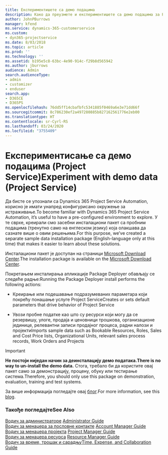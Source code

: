 ```yaml
---
title: Експериментишете са демо подацима
description: Како да преузмете и експериментишете са демо подацима за Project Service Automation.
author: JohnPBurrows
manager: kfend
ms.service: dynamics-365-customerservice
ms.custom:
- dyn365-projectservice
ms.date: 8/03/2018
ms.topic: article
ms.prod: ''
ms.technology: ''
ms.assetid: b195e5c8-63bc-4e90-914c-f29b8d565942
ms.author: jburrows
audience: Admin
search.audienceType:
- admin
- customizer
- enduser
search.app:
- D365CE
- D365PS
ms.openlocfilehash: 76dd5ff14cbafbfc5341885f0469a6e3e71dd66f
ms.sourcegitcommit: 8c786230ef2a497280885b827162561776e2eb00
ms.translationtype: HT
ms.contentlocale: sr-Cyrl-RS
ms.lasthandoff: 03/24/2020
ms.locfileid: "3755409"
---
```

# <a name="experiment-with-demo-data-project-service"></a><span data-ttu-id="57019-103">Експериментисање са демо подацима (Project Service)</span><span class="sxs-lookup"><span data-stu-id="57019-103">Experiment with demo data (Project Service)</span></span>

<span data-ttu-id="57019-104">Да бисте се упознали са Dynamics 365 Project Service Automation, корисно је имати унапред конфигурисано окружење за истраживање.</span><span class="sxs-lookup"><span data-stu-id="57019-104">To become familiar with Dynamics 365 Project Service Automation, it’s useful to have a pre-configured environment to explore.</span></span> <span data-ttu-id="57019-105">У те сврхе, креирали смо засебни инсталациони пакет са пробним подацима (тренутно само на енглеском језику) која олакшава да сазнате више о овим решењима.</span><span class="sxs-lookup"><span data-stu-id="57019-105">For this purpose, we’ve created a separate sample data installation package (English-language only at this time) that makes it easier to learn about these solutions.</span></span> 

<span data-ttu-id="57019-106">Инсталациони пакет је доступан на страници [Microsoft Download Center](https://go.microsoft.com/fwlink/?linkid=859966).</span><span class="sxs-lookup"><span data-stu-id="57019-106">The installation package is available on the [Microsoft Download Center](https://go.microsoft.com/fwlink/?linkid=859966).</span></span>  

<span data-ttu-id="57019-107">Покретањем инсталирања апликације Package Deployer обављају се следеће радње:</span><span class="sxs-lookup"><span data-stu-id="57019-107">Running the Package Deployer install performs the following actions:</span></span> 
  
-   <span data-ttu-id="57019-108">Креирање или подешавање подразумеваних параметара који покрећу понашање услуге Project Service</span><span class="sxs-lookup"><span data-stu-id="57019-108">Creates or sets default parameters that drive behavior of Project Service</span></span>  
  
-   <span data-ttu-id="57019-109">Увози пробне податке као што су ресурси који могу да се резервишу, улоге, продаја и ценовници трошкова, организационе јединице, релевантни записи продајног процеса, радни налози и пројекти</span><span class="sxs-lookup"><span data-stu-id="57019-109">Imports sample data such as Bookable Resources, Roles, Sales and Cost Price lists, Organizational Units, relevant sales process records, Work Orders and Projects</span></span>    
  
> [!IMPORTANT]
> <span data-ttu-id="57019-110">**Не постоји ниједан начин за деинсталацију демо података.**</span><span class="sxs-lookup"><span data-stu-id="57019-110">**There is no way to un-install the demo data.**</span></span> <span data-ttu-id="57019-111">Стога, требало би да користите овај пакет само за демонстрацију, процену, обуку или тестирање система.</span><span class="sxs-lookup"><span data-stu-id="57019-111">Therefore, you should only use this package on demonstration, evaluation, training and test systems.</span></span>

<span data-ttu-id="57019-112">За више информација погледајте овај [блог](https://blogs.msdn.microsoft.com/crm/2017/10/24/microsoft-dynamics-365-for-field-service-and-project-service-automation-sample-data).</span><span class="sxs-lookup"><span data-stu-id="57019-112">For more information, see this [blog](https://blogs.msdn.microsoft.com/crm/2017/10/24/microsoft-dynamics-365-for-field-service-and-project-service-automation-sample-data).</span></span>





  
### <a name="see-also"></a><span data-ttu-id="57019-113">Такође погледајте</span><span class="sxs-lookup"><span data-stu-id="57019-113">See Also</span></span>  
 <span data-ttu-id="57019-114">[Водич за администраторе](../project-service/admin-guide.md) </span><span class="sxs-lookup"><span data-stu-id="57019-114">[Administrator Guide](../project-service/admin-guide.md) </span></span>  
 <span data-ttu-id="57019-115">[Водич за менаџера за пословне контакте](../project-service/account-manager-guide.md) </span><span class="sxs-lookup"><span data-stu-id="57019-115">[Account Manager Guide](../project-service/account-manager-guide.md) </span></span>  
 <span data-ttu-id="57019-116">[Водич за менаџера пројекта](../project-service/project-manager-guide.md) </span><span class="sxs-lookup"><span data-stu-id="57019-116">[Project Manager Guide](../project-service/project-manager-guide.md) </span></span>  
 <span data-ttu-id="57019-117">[Водич за менаџера ресурса](../project-service/resource-manager-guide.md) </span><span class="sxs-lookup"><span data-stu-id="57019-117">[Resource Manager Guide](../project-service/resource-manager-guide.md) </span></span>  
 [<span data-ttu-id="57019-118">Водич за време, трошак и сарадњу</span><span class="sxs-lookup"><span data-stu-id="57019-118">Time, Expense, and Collaboration Guide</span></span>](../project-service/time-expense-collaboration-guide.md)

